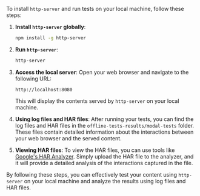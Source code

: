 To install `http-server` and run tests on your local machine, follow these steps:

1. **Install `http-server` globally**:
   ```bash
   npm install -g http-server
   ```

2. **Run `http-server`**:
   ```bash
   http-server
   ```

3. **Access the local server**:
   Open your web browser and navigate to the following URL:
   ```
   http://localhost:8080
   ```
   This will display the contents served by `http-server` on your local machine.

4. **Using log files and HAR files**:
   After running your tests, you can find the log files and HAR files in the `offline-tests-results/modal-tests` folder. These files contain detailed information about the interactions between your web browser and the served content.

5. **Viewing HAR files**:
   To view the HAR files, you can use tools like [Google's HAR Analyzer](https://toolbox.googleapps.com/apps/har_analyzer/). Simply upload the HAR file to the analyzer, and it will provide a detailed analysis of the interactions captured in the file.

By following these steps, you can effectively test your content using `http-server` on your local machine and analyze the results using log files and HAR files.
